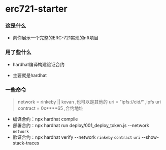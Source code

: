 # erc721-starter

### 这是什么
- 向你展示一个完整的ERC-721实现的nft项目

### 用了些什么

- hardhat编译构建验证合约

- 主要就是hardhat

### 一些命令
> network = rinkeby || kovan ,也可以是其他的
> uri = "ipfs://cid/" ,ipfs uri
> contract = 0x****65 ,合约地址 
- 编译合约：npx hardhat compile  
- 部署合约：npx hardhat run deploy/001_deploy_token.js --network `network` 
- 验证合约：npx hardhat verify --network `rinkeby` `contract` `uri` --show-stack-traces 



